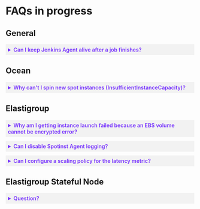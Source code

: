 <meta name="robots" content="noindex">

# FAQs in progress

<!----------------------------------general---------------------------------->

## General
 <details style="background:#f2f2f2; padding:6px; margin:10px 0px 0px 0px">
   <summary markdown="span" style="color:#7632FE; font-weight:600" id="keepjenkinsalive">Can I keep Jenkins Agent alive after a job finishes?</summary>

  <div style="padding-left:16px">
  [old article](https://docs.spot.io/kb/keep-jenkins-agent)
  [zendesk](https://support.spot.io/hc/en-us/articles/15796192786973-Is-it-possible-to-keep-Jenkins-slave-alive-after-the-job-was-completed)

You can prevent an immediate termination of a specific spot instance that acted as an agent and carried out a certain Jenkins job. This can be useful if you want to:

* Start additional jobs immediately after
* Optimize resource utilization
* Debug or review logs

<i>Idle minutes before termination</i> defines how long the Spot plugin should wait before terminating an idle instance.

Increase the <i>Idle minutes before termination</i> in the [Spot Jenkins plugin](https://docs.spot.io/tools-and-provisioning/ci-cd/jenkins).

 </div>

 </details>

<!----------------------------------ocean---------------------------------->

## Ocean
 
 <details style="background:#f2f2f2; padding:6px; margin:10px 0px 0px 0px">
   <summary markdown="span" style="color:#7632FE; font-weight:600" id="spinspotinstances">Why can't I spin new spot instances (InsufficientInstanceCapacity)?</summary>

  <div style="padding-left:16px">

This message is shown in the console logs if Ocean attempts to scale up a certain spot instance type in a particular availability zone. This happens because of a lack of capacity on the AWS side.

<code>Can't Spin Spot Instances: Code: InsufficientInstanceCapacity, Message: We currently do not have sufficient m5.2xlarge capacity in the Availability Zone you requested (us-east-1a). Our system will be working on provisioning additional capacity. You can currently get m5.2xlarge capacity by not specifying an Availability Zone in your request or choosing us-east-1b, us-east-1c, us-east-1d, us-east-1f.</code>

Ocean is aware of a pending pod and is spinning up an instance. Based on your current instance market, Ocean chooses the instance type in a particular availability zone and attempts to scale up. If it fails due to a lack of capacity, the error message is shown in the console logs.

You can solve this by:
* Having many instance types so Ocean can choose the best available markets.
* Having multiple availability zones to provide more availability.
* For workloads that are not resilient to disruptions, configure the [on demand label](https://docs.spot.io/ocean/features/labels-and-taints?id=spotinstionode-lifecycle) <code>spotinst.io/node-lifecycle</code>.

 </div>

 </details>

<!----------------------------------elastigroup---------------------------------->
## Elastigroup

  <details style="background:#f2f2f2; padding:6px; margin:10px 0px 0px 0px">
   <summary markdown="span" style="color:#7632FE; font-weight:600" id="ebsvolumeerror">Why am I getting instance launch failed because an EBS volume cannot be encrypted error?</summary>

<div style="padding-left:16px">

   [old article](https://docs.spot.io/kb/error-awsserviceroleforec2spot)   
   [zendesk](https://support.spot.io/hc/en-us/articles/12185509823517-Error-you-must-grant-the-AWSServiceRoleForEC2Spot-service-linked-role-access-to-any-custom-KMS-keys)
   
If you get this error:

<pre>Spot Bad Parameters: Spot Request id: Optional<instance ID>. Code: bad-parameters Message: <timestamp>: Instance launch failed because an EBS volume cannot be encrypted. If your launch specification includes an encrypted EBS volume, you must grant the AWSServiceRoleForEC2Spot service-linked role access to any custom KMS keys.</pre>

Then there are missing permissions in the KMS custom key. You can configure KMS keys:
* [From the same AWS account](https://docs.spot.io/elastigroup/tutorials/elastigroup-tasks/create-encryption-key?id=create-encryption-key)
* [From a different AWS account](https://docs.spot.io/elastigroup/tutorials/elastigroup-tasks/use-cross-account-kms-key-to-encrypt-ebs-volumes) (cross-account)

 </div>

 </details>

  <details style="background:#f2f2f2; padding:6px; margin:10px 0px 0px 0px">
   <summary markdown="span" style="color:#7632FE; font-weight:600" id="spotinstagentlogs">Can I disable Spotinst Agent logging?</summary>

  <div style="padding-left:16px">

   [old article](https://docs.spot.io/kb/spotinst-logs)   
   [zendesk](https://support.spot.io/hc/en-us/articles/16419891697821-Is-it-possible-to-disable-Spotinst-Agent-from-sending-logs-to-Syslog-Spotinst-Agent-logs-path)
   
You can run this script to stop Spotinst-Agent from sending logs to syslog:
<pre>
 <code>

sed -i 's/[Service]/[Service]\nStandardOutput=null\nStandardError=null/g' /lib/systemd/system/spotinst-agent.service
systemctl daemon-reload
systemctl restart spotinst-agent
 
  </code>
 
 </pre>

 </div>

 </details>

  <details style="background:#f2f2f2; padding:6px; margin:10px 0px 0px 0px">
   <summary markdown="span" style="color:#7632FE; font-weight:600" id="scalinglatency">Can I configure a scaling policy for the latency metric?</summary>

  <div style="padding-left:16px">

   [old article](https://docs.spot.io/kb/scaling-latency)   
   [zendesk](https://support.spot.io/hc/en-us/articles/12027911325853-EG-How-To-Configure-Scaling-Policy-For-The-Latency-Metric)
   
You can create a scaling policy for latency.

<img width=60% src="https://github.com/spotinst/help/assets/167069628/bc4be548-a0d1-4fb3-85dd-0a32853d99c1">

<font color="#7632FE"> where do you do this? this is what I found in the documentation:
1. In the Elastigroup, go to the Scaling tab.
2. Under Simple Scaling Policies/Up Scaling Policies, click **Add Policy**.
https://docs.spot.io/elastigroup/features/scaling/simple-scaling-policies

ORRRRRR.............

1. In the Spot console, go to **Elastigroup** and click **Groups**.
2. Click on the name of the Elastigroup and click the Load Balancers tab.

https://docs.spot.io/elastigroup/tutorials/elastigroup-actions-menu/view-load-balancers?id=go-to-the-load-balancers-tab
</font>

3. Select these parameters:
    * **Auto Scale Based on**: <i>Other</i>
    * **Namespace**: <i>AWS/Application ELB</i>
    * **Metric Name**: <i>TargetResponseTime</i>
    * **Dimensions – Name**: <i>LoadBalancer</i>
    * **Dimensions – Value**: this is the ARN of the load balancer, for example: `loadbalancer/app/<load-balancer-name>/<xxxxxxxxxxx>`
<font color="#7632FE">I added loadbalancer to the dimensions value so it's more clear. is that okay?</font>

![scaling-latency3](https://github.com/spotinst/help/assets/167069628/e9de15c8-6714-4f8f-a458-d2b4e182cf03)

4. Click **Next**.
<font color="#7632FE">is that the last step? they don't need to do anything else?</font>

 </div>

 </details>

<!----------------------------------elastigroup stateful node---------------------------------->

## Elastigroup Stateful Node

 <details style="background:#f2f2f2; padding:6px; margin:10px 0px 0px 0px">
   <summary markdown="span" style="color:#7632FE; font-weight:600" id="xxx">Question?</summary>

  <div style="padding-left:16px">

body

 </div>

 </details>
